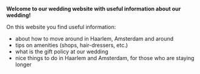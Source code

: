 
**Welcome to our wedding website with useful information about our wedding!**

On this website you find useful information:
- about how to move around in Haarlem, Amsterdam and around
- tips on amenities (shops, hair-dressers, etc.)
-  what is the gift policy at our wedding
- nice things to do in Haarlem and Amsterdam, for those who are staying longer
